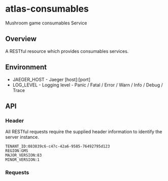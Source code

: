 # atlas-consumables
Mushroom game consumables Service

## Overview

A RESTful resource which provides consumables services.

## Environment

- JAEGER_HOST - Jaeger [host]:[port]
- LOG_LEVEL - Logging level - Panic / Fatal / Error / Warn / Info / Debug / Trace

## API

### Header

All RESTful requests require the supplied header information to identify the server instance.

```
TENANT_ID:083839c6-c47c-42a6-9585-76492795d123
REGION:GMS
MAJOR_VERSION:83
MINOR_VERSION:1
```

### Requests
